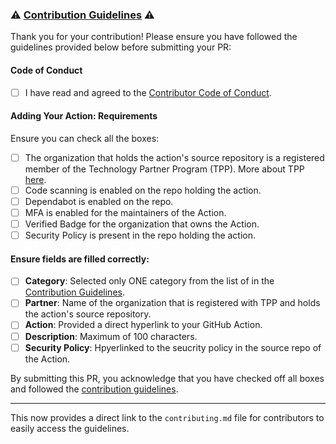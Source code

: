 ### :warning: [Contribution Guidelines](contributing.md) :warning:

Thank you for your contribution! Please ensure you have followed the guidelines provided below before submitting your PR:

#### Code of Conduct

- [ ] I have read and agreed to the [Contributor Code of Conduct](code-of-conduct.md).

#### Adding Your Action: Requirements

Ensure you can check all the boxes:

- [ ] The organization that holds the action's source repository is a registered member of the Technology Partner Program (TPP). More about TPP [here](http://partner.github.com).
- [ ] Code scanning is enabled on the repo holding the action.
- [ ] Dependabot is enabled on the repo.
- [ ] MFA is enabled for the maintainers of the Action.
- [ ] Verified Badge for the organization that owns the Action.
- [ ] Security Policy is present in the repo holding the action.

#### Ensure fields are filled correctly:

- [ ] **Category**: Selected only ONE category from the list of in the [Contribution Guidelines](contributing.md).
- [ ] **Partner**: Name of the organization that is registered with TPP and holds the action's source repository.
- [ ] **Action**: Provided a direct hyperlink to your GitHub Action.
- [ ] **Description**: Maximum of 100 characters.
- [ ] **Security Policy**: Hpyerlinked to the seucrity policy in the source repo of the Action.

By submitting this PR, you acknowledge that you have checked off all boxes and followed the [contribution guidelines](contributing.md).

---

This now provides a direct link to the `contributing.md` file for contributors to easily access the guidelines.
